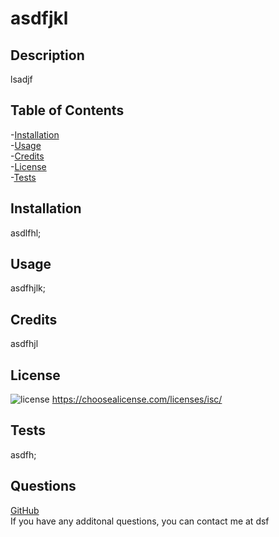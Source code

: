 # asdfjkl
## Description
lsadjf
## Table of Contents
-[Installation](#installation)<br>
-[Usage](#usage)<br>
-[Credits](#credits)<br>
-[License](#license)<br>
-[Tests](#tests)
## Installation
asdlfhl;
## Usage
asdfhjlk;
## Credits
asdfhjl
## License
![license](https://img.shields.io/badge/license-ISC-blue)
https://choosealicense.com/licenses/isc/
## Tests
asdfh;
## Questions
[GitHub](https://github.com/johnc365)<br>
If you have any additonal questions, you can contact me at dsf
